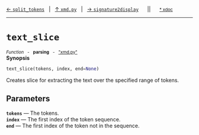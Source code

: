 [&#8592; `split_tokens`](xmd.py--split_tokens.md)&nbsp;&nbsp;&nbsp;|&nbsp;&nbsp;&nbsp;[&#8593; `xmd.py`](xmd.py.md)&nbsp;&nbsp;&nbsp;|&nbsp;&nbsp;&nbsp;[&#8594; `signature2display`](xmd.py--signature2display.md)&nbsp;&nbsp;&nbsp;&nbsp;&nbsp;&nbsp;||&nbsp;&nbsp;&nbsp;&nbsp;&nbsp;&nbsp;<small>[\* xdoc](../xdoc/xmd.py.xmd#L121)</small>
***

# `text_slice`
<small>*Function* &nbsp; - &nbsp; **parsing** &nbsp; - &nbsp; ["xmd.py"](../xmd.py)</small>  
**Synopsis**

```python
text_slice(tokens, index, end=None)
```

Creates slice for extracting the text over the specified range of tokens.


## Parameters
**`tokens`** &#8213; The tokens.  
**`index`** &#8213; The first index of the token sequence.  
**`end`** &#8213; The first index of the token not in the sequence.  
